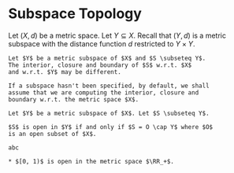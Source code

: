 # Subspace Topology

Let $(X, d)$ be a metric space. Let $Y \subseteq X$. 
Recall that $(Y, d)$ is a metric subspace with the
distance function $d$ restricted to $Y \times Y$.

```{prf:remark}
Let $Y$ be a metric subspace of $X$ and $S \subseteq Y$.
The interior, closure and boundary of $S$ w.r.t. $X$ 
and w.r.t. $Y$ may be different.

If a subspace hasn't been specified, by default, we shall
assume that we are computing the interior, closure and 
boundary w.r.t. the metric space $X$.
```


```{prf:proposition}
Let $Y$ be a metric subspace of $X$. Let $S \subseteq Y$.

$S$ is open in $Y$ if and only if $S = O \cap Y$ where $O$ 
is an open subset of $X$.
```

```{prf:proof}
abc
```

```{prf:example}
* $[0, 1)$ is open in the metric space $\RR_+$.
```
